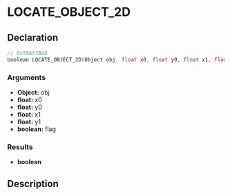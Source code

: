 # LOCATE_OBJECT_2D

## Declaration
```cpp
// 0x59A57BA8
boolean LOCATE_OBJECT_2D(Object obj, float x0, float y0, float x1, float y1, boolean flag);
```

### Arguments
- **Object:** obj
- **float:** x0
- **float:** y0
- **float:** x1
- **float:** y1
- **boolean:** flag

### Results
- **boolean**

## Description
